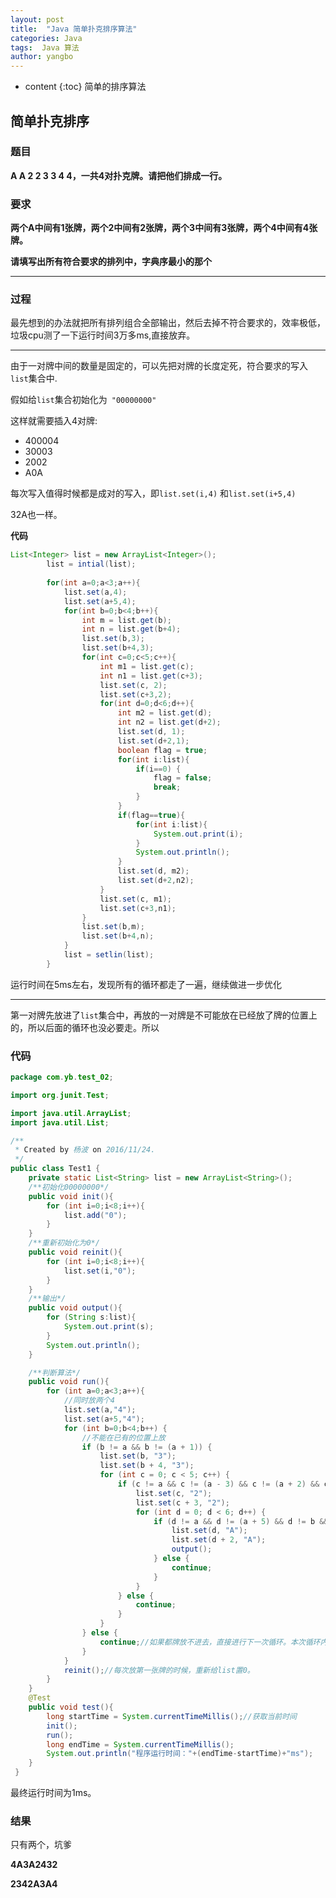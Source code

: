 ```yaml
---
layout: post
title:  "Java 简单扑克排序算法"
categories: Java
tags:  Java 算法
author: yangbo
---
```


* content
{:toc}
简单的排序算法




## 简单扑克排序

### 题目

**A A 2 2 3 3 4 4，一共4对扑克牌。请把他们排成一行。**

### 要求

**两个A中间有1张牌，两个2中间有2张牌，两个3中间有3张牌，两个4中间有4张牌。**

**请填写出所有符合要求的排列中，字典序最小的那个**

***

### 过程

最先想到的办法就把所有排列组合全部输出，然后去掉不符合要求的，效率极低，垃圾cpu测了一下运行时间3万多ms,直接放弃。

***

由于一对牌中间的数量是固定的，可以先把对牌的长度定死，符合要求的写入`list`集合中.

假如给`list`集合初始化为` "00000000"`

这样就需要插入4对牌: 

- 400004
- 30003
- 2002
- A0A

每次写入值得时候都是成对的写入，即`list.set(i,4)` 和`list.set(i+5,4)` 

32A也一样。

**代码**

```java
List<Integer> list = new ArrayList<Integer>();
		list = intial(list);
		
		for(int a=0;a<3;a++){
			list.set(a,4);
			list.set(a+5,4);
			for(int b=0;b<4;b++){
				int m = list.get(b);
				int n = list.get(b+4);
				list.set(b,3);
				list.set(b+4,3);
				for(int c=0;c<5;c++){
					int m1 = list.get(c);
					int n1 = list.get(c+3);
					list.set(c, 2);
					list.set(c+3,2);
					for(int d=0;d<6;d++){
						int m2 = list.get(d);
						int n2 = list.get(d+2);
						list.set(d, 1);
						list.set(d+2,1);
						boolean flag = true;
						for(int i:list){
							if(i==0) {
								flag = false;
								break;
							}
						}
						if(flag==true){
							for(int i:list){
								System.out.print(i);
							}
							System.out.println();
						}
						list.set(d, m2);
						list.set(d+2,n2);		
					}
					list.set(c, m1);
					list.set(c+3,n1);
				}
				list.set(b,m);
				list.set(b+4,n);
			}
			list = setlin(list);
		}
```

运行时间在5ms左右，发现所有的循环都走了一遍，继续做进一步优化

***

第一对牌先放进了`list`集合中，再放的一对牌是不可能放在已经放了牌的位置上的，所以后面的循环也没必要走。所以

### 代码

```java
package com.yb.test_02;

import org.junit.Test;

import java.util.ArrayList;
import java.util.List;

/**
 * Created by 杨波 on 2016/11/24.
 */
public class Test1 {
    private static List<String> list = new ArrayList<String>();
    /**初始化00000000*/
    public void init(){
        for (int i=0;i<8;i++){
            list.add("0");
        }
    }
    /**重新初始化为0*/
    public void reinit(){
        for (int i=0;i<8;i++){
            list.set(i,"0");
        }
    }
    /**输出*/
    public void output(){
        for (String s:list){
            System.out.print(s);
        }
        System.out.println();
    }

    /**判断算法*/
    public void run(){
        for (int a=0;a<3;a++){
            //同时放两个4
            list.set(a,"4");
            list.set(a+5,"4");
            for (int b=0;b<4;b++) {
                //不能在已有的位置上放
                if (b != a && b != (a + 1)) {
                    list.set(b, "3");
                    list.set(b + 4, "3");
                    for (int c = 0; c < 5; c++) {
                        if (c != a && c != (a - 3) && c != (a + 2) && c != b && c != (b + 1) && c != (b - 3) && c!=(b+4)) {
                            list.set(c, "2");
                            list.set(c + 3, "2");
                            for (int d = 0; d < 6; d++) {
                                if (d != a && d != (a + 5) && d != b && d != (b + 4) && d != c && d != (c + 3) && (d + 2) != a && (d + 2) != (a + 5) && (d + 2) != (b) && (d + 2) != (b + 4) && (d + 2) != (c) && (d + 2) != (c + 3)) {
                                    list.set(d, "A");
                                    list.set(d + 2, "A");
                                    output();
                                } else {
                                    continue;
                                }
                            }
                        } else {
                            continue;
                        }
                    }
                } else {
                    continue;//如果都牌放不进去，直接进行下一次循环。本次循环内部的循环都不执行。
                }
            }
            reinit();//每次放第一张牌的时候，重新给list置0。
        }
    }
    @Test
    public void test(){
    	long startTime = System.currentTimeMillis();//获取当前时间
        init();
        run();
        long endTime = System.currentTimeMillis();
		System.out.println("程序运行时间："+(endTime-startTime)+"ms");
    }
 }
```

最终运行时间为1ms。

### 结果

只有两个，坑爹

**4A3A2432**

**2342A3A4**